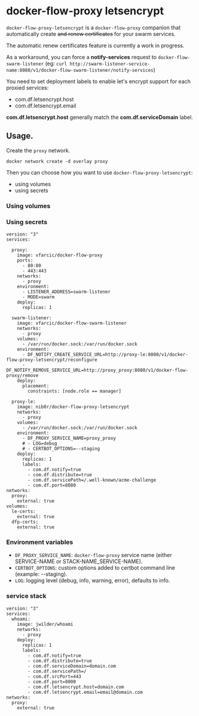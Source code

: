 # docker-flow-proxy letsencrypt 

`docker-flow-proxy-letsencrypt` is a `docker-flow-proxy` companion that automatically create ~~and renew certificates~~ for your swarm services.

<aside class="notice">
The automatic renew certificates feature is currently a work in progress. 

As a workaround, you can force a **notify-services** request to `docker-flow-swarm-listener` (eg: `curl http://swarm-listener-service-name:8080/v1/docker-flow-swarm-listener/notify-services`)
</aside>

You need to set deployment labels to enable let's encrypt support for each proxied services:
  * com.df.letsencrypt.host
  * com.df.letsencrypt.email

**com.df.letsencrypt.host** generally match the **com.df.serviceDomain** label.

## Usage.

Create the `proxy` network.

```
docker network create -d overlay proxy
```

Then you can choose how you want to use `docker-flow-proxy-letsencrypt`:
  * using volumes
  * using secrets

### Using volumes


### Using secrets

```
version: "3"
services:

  proxy:
    image: vfarcic/docker-flow-proxy
    ports:
      - 80:80
      - 443:443
    networks:
      - proxy
    environment:
      - LISTENER_ADDRESS=swarm-listener
      - MODE=swarm
    deploy:
      replicas: 1

  swarm-listener:
    image: vfarcic/docker-flow-swarm-listener
    networks:
      - proxy
    volumes:
      - /var/run/docker.sock:/var/run/docker.sock
    environment:
      - DF_NOTIFY_CREATE_SERVICE_URL=http://proxy-le:8080/v1/docker-flow-proxy-letsencrypt/reconfigure
      - DF_NOTIFY_REMOVE_SERVICE_URL=http://proxy_proxy:8080/v1/docker-flow-proxy/remove
    deploy:
      placement:
        constraints: [node.role == manager]

  proxy-le:
    image: nib0r/docker-flow-proxy-letsencrypt
    networks:
      - proxy
    volumes:
      - /var/run/docker.sock:/var/run/docker.sock
    environment:
      - DF_PROXY_SERVICE_NAME=proxy_proxy
      # - LOG=debug
      # - CERTBOT_OPTIONS=--staging
    deploy:
      replicas: 1
      labels:
        - com.df.notify=true
        - com.df.distribute=true
        - com.df.servicePath=/.well-known/acme-challenge
        - com.df.port=8080
networks:
  proxy:
    external: true
volumes:
  le-certs:
    external: true
  dfp-certs:
    external: true

```

### Environment variables

  * `DF_PROXY_SERVICE_NAME`: `docker-flow-proxy` service name (either SERVICE-NAME or STACK-NAME_SERVICE-NAME).
  * `CERTBOT_OPTIONS`: custom options added to certbot command line (example: --staging).
  * `LOG`: logging level (debug, info, warning, error), defaults to info.


### service stack

```
version: "3"
services:
  whoami:
    image: jwilder/whoami
    networks:
      - proxy
    deploy:
      replicas: 1
      labels:
        - com.df.notify=true
        - com.df.distribute=true
        - com.df.serviceDomain=domain.com
        - com.df.servicePath=/
        - com.df.srcPort=443
        - com.df.port=8000
        - com.df.letsencrypt.host=domain.com
        - com.df.letsencrypt.email=email@domain.com
networks:
  proxy:
    external: true
```
